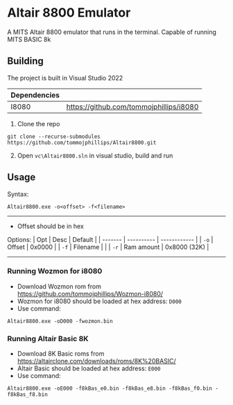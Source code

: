 # Altair 8800 Emulator

A MITS Altair 8800 emulator that runs in the terminal. Capable of running MITS BASIC 8k

## Building

The project is built in Visual Studio 2022
 
| Dependencies   |                                                                |
| -------------- | -------------------------------------------------------------- |
| I8080          | https://github.com/tommojphillips/i8080                        |

 1. Clone the repo

```
git clone --recurse-submodules https://github.com/tommojphillips/Altair8800.git
```

 2. Open `vc\Altair8800.sln`  in visual studio, build and run


 ## Usage
 
  Syntax:
 ```
 Altair8800.exe -o<offset> -f<filename>
 ```
 ---

  - Offset should be in hex

 Options:
 | Opt     |  Desc      | Default      |
 | ------- | ---------- | ------------ |
 | `-o`    | Offset     | 0x0000       |
 | `-f`    | Filename   |              |
 | `-r`    | Ram amount | 0x8000 (32K) |

 ---

### Running Wozmon for i8080
 - Download Wozmon rom from https://github.com/tommojphillips/Wozmon-i8080/
 - Wozmon for i8080 should be loaded at hex address: `D000`
 - Use command:
 ```
 Altair8800.exe -oD000 -fwozmon.bin
 ```

### Running Altair Basic 8K
 - Download 8K Basic roms from https://altairclone.com/downloads/roms/8K%20BASIC/
 - Altair Basic should be loaded at hex address: `E000`
 - Use command:
 ```
 Altair8800.exe -oE000 -f8kBas_e0.bin -f8kBas_e8.bin -f8kBas_f0.bin -f8kBas_f8.bin
 ```
